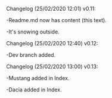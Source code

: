 Changelog (25/02/2020 12:01) v0.11:

-Readme.md now has content (this text).

-It's snowing outside.

Changelog (25/02/2020 12:40) v0.12:

-Dev branch added.

Changelog (25/02/2020 13:00) v0.13:

-Mustang added in Index.

-Dacia added in Index.